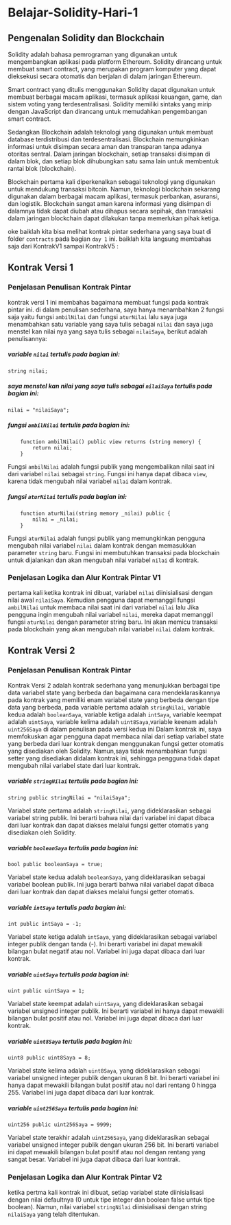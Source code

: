 # Belajar-Solidity-Hari-1
## Pengenalan Solidity dan Blockchain
Solidity adalah bahasa pemrograman yang digunakan untuk mengembangkan aplikasi pada platform Ethereum. Solidity dirancang untuk membuat smart contract, yang merupakan program komputer yang dapat dieksekusi secara otomatis dan berjalan di dalam jaringan Ethereum.

Smart contract yang ditulis menggunakan Solidity dapat digunakan untuk membuat berbagai macam aplikasi, termasuk aplikasi keuangan, game, dan sistem voting yang terdesentralisasi. Solidity memiliki sintaks yang mirip dengan JavaScript dan dirancang untuk memudahkan pengembangan smart contract.

Sedangkan Blockchain adalah teknologi yang digunakan untuk membuat database terdistribusi dan terdesentralisasi. Blockchain memungkinkan informasi untuk disimpan secara aman dan transparan tanpa adanya otoritas sentral. Dalam jaringan blockchain, setiap transaksi disimpan di dalam blok, dan setiap blok dihubungkan satu sama lain untuk membentuk rantai blok (blockchain).

Blockchain pertama kali diperkenalkan sebagai teknologi yang digunakan untuk mendukung transaksi bitcoin. Namun, teknologi blockchain sekarang digunakan dalam berbagai macam aplikasi, termasuk perbankan, asuransi, dan logistik. Blockchain sangat aman karena informasi yang disimpan di dalamnya tidak dapat diubah atau dihapus secara sepihak, dan transaksi dalam jaringan blockchain dapat dilakukan tanpa memerlukan pihak ketiga.

oke baiklah kita bisa melihat kontrak pintar sederhana yang saya buat di folder `contracts` pada bagian `day 1` ini.
baiklah kita langsung membahas saja dari KontrakV1 sampai KontrakV5 :

## Kontrak Versi 1
### Penjelasan Penulisan Kontrak Pintar
kontrak versi 1 ini membahas bagaimana membuat fungsi pada kontrak pintar ini. di dalam penulisan sederhana, saya hanya menambahkan 2 fungsi saja yaitu fungsi `ambilNilai` dan fungsi `aturNilai` lalu saya juga menambahkan satu variable yang saya tulis sebagai `nilai` dan saya juga menstel kan nilai nya yang saya tulis sebagai `nilaiSaya`, berikut adalah penulisannya:
##### variable `nilai` tertulis pada bagian ini:
```
string nilai;
```
##### saya menstel kan nilai yang saya tulis sebagai `nilaiSaya` tertulis pada bagian ini:
```
nilai = "nilaiSaya";
```
##### fungsi `ambilNilai` tertulis pada bagian ini:
```
    function ambilNilai() public view returns (string memory) {
        return nilai;
    }
```
Fungsi `ambilNilai` adalah fungsi publik yang mengembalikan nilai saat ini dari variabel `nilai` sebagai `string`. Fungsi ini hanya dapat dibaca `view`, karena tidak mengubah nilai variabel `nilai` dalam kontrak.
##### fungsi `aturNilai` tertulis pada bagian ini:
```
    function aturNilai(string memory _nilai) public {
        nilai = _nilai;
    }
```
Fungsi `aturNilai` adalah fungsi publik yang memungkinkan pengguna mengubah nilai variabel `nilai` dalam kontrak dengan memasukkan parameter `string` baru. Fungsi ini membutuhkan transaksi pada blockchain untuk dijalankan dan akan mengubah nilai variabel `nilai` di kontrak.
### Penjelasan Logika dan Alur Kontrak Pintar V1
pertama kali ketika kontrak ini dibuat, variabel `nilai` diinisialisasi dengan nilai awal `nilaiSaya`. Kemudian pengguna dapat memanggil fungsi `ambilNilai` untuk membaca nilai saat ini dari variabel `nilai` lalu Jika pengguna ingin mengubah nilai variabel `nilai`, mereka dapat memanggil fungsi `aturNilai` dengan parameter string baru. Ini akan memicu transaksi pada blockchain yang akan mengubah nilai variabel `nilai` dalam kontrak.

## Kontrak Versi 2
### Penjelasan Penulisan Kontrak Pintar
Kontrak Versi 2 adalah kontrak sederhana yang menunjukkan berbagai tipe data variabel state yang berbeda dan bagaimana cara mendeklarasikannya pada kontrak yang memiliki enam variabel state yang berbeda dengan tipe data yang berbeda, pada variable pertama adalah `stringNilai`, variable kedua adalah `booleanSaya`, variable ketiga adalah `intSaya`, variable keempat adalah `uintSaya`, variable kelima adalah `uint8Saya`,variable keenam adalah `uint256Saya` di dalam penulisan pada versi kedua ini Dalam kontrak ini, saya memfokuskan agar pengguna dapat membaca nilai dari setiap variabel state yang berbeda dari luar kontrak dengan menggunakan fungsi getter otomatis yang disediakan oleh Solidity. Namun,saya tidak menambahkan fungsi setter yang disediakan didalam kontrak ini, sehingga pengguna tidak dapat mengubah nilai variabel state dari luar kontrak.
##### variable `stringNilai` tertulis pada bagian ini:
```
string public stringNilai = "nilaiSaya";
```
Variabel state pertama adalah `stringNilai`, yang dideklarasikan sebagai variabel string publik. Ini berarti bahwa nilai dari variabel ini dapat dibaca dari luar kontrak dan dapat diakses melalui fungsi getter otomatis yang disediakan oleh Solidity.
##### variable `booleanSaya` tertulis pada bagian ini:
```
bool public booleanSaya = true;
```
Variabel state kedua adalah `booleanSaya`, yang dideklarasikan sebagai variabel boolean publik. Ini juga berarti bahwa nilai variabel dapat dibaca dari luar kontrak dan dapat diakses melalui fungsi getter otomatis.
##### variable `intSaya` tertulis pada bagian ini:
```
int public intSaya = -1;
```
Variabel state ketiga adalah `intSaya`, yang dideklarasikan sebagai variabel integer publik dengan tanda (-). Ini berarti variabel ini dapat mewakili bilangan bulat negatif atau nol. Variabel ini juga dapat dibaca dari luar kontrak.
##### variable `uintSaya` tertulis pada bagian ini:
```
uint public uintSaya = 1;
```
Variabel state keempat adalah `uintSaya`, yang dideklarasikan sebagai variabel unsigned integer publik. Ini berarti variabel ini hanya dapat mewakili bilangan bulat positif atau nol. Variabel ini juga dapat dibaca dari luar kontrak.
##### variable `uint8Saya` tertulis pada bagian ini:
```
uint8 public uint8Saya = 8;
```
Variabel state kelima adalah `uint8Saya`, yang dideklarasikan sebagai variabel unsigned integer publik dengan ukuran 8 bit. Ini berarti variabel ini hanya dapat mewakili bilangan bulat positif atau nol dari rentang 0 hingga 255. Variabel ini juga dapat dibaca dari luar kontrak.
##### variable `uint256Saya` tertulis pada bagian ini:
```
uint256 public uint256Saya = 9999;
```
Variabel state terakhir adalah `uint256Saya`, yang dideklarasikan sebagai variabel unsigned integer publik dengan ukuran 256 bit. Ini berarti variabel ini dapat mewakili bilangan bulat positif atau nol dengan rentang yang sangat besar. Variabel ini juga dapat dibaca dari luar kontrak.
### Penjelasan Logika dan Alur Kontrak Pintar V2
ketika pertma kali kontrak ini dibuat, setiap variabel state diinisialisasi dengan nilai defaultnya (0 untuk tipe integer dan boolean false untuk tipe boolean). Namun, nilai variabel `stringNilai` diinisialisasi dengan string `nilaiSaya` yang telah ditentukan.
